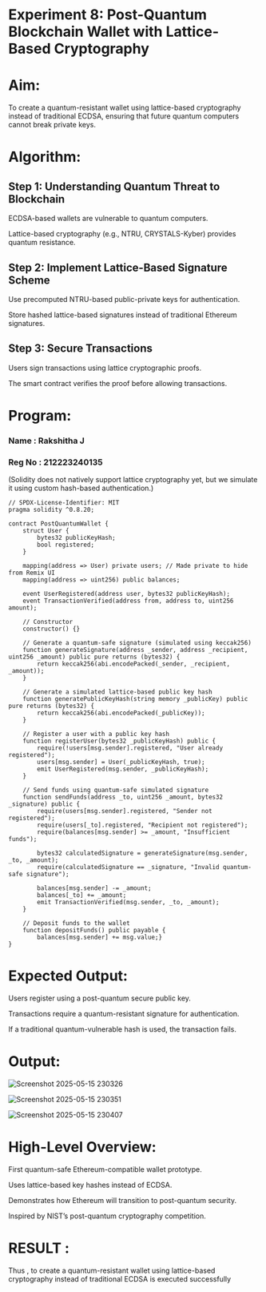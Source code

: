 # Experiment 8: Post-Quantum Blockchain Wallet with Lattice-Based Cryptography

# Aim:
To create a quantum-resistant wallet using lattice-based cryptography instead of traditional ECDSA, ensuring that future quantum computers cannot break private keys.

# Algorithm:
## Step 1: Understanding Quantum Threat to Blockchain
ECDSA-based wallets are vulnerable to quantum computers.


Lattice-based cryptography (e.g., NTRU, CRYSTALS-Kyber) provides quantum resistance.


## Step 2: Implement Lattice-Based Signature Scheme
Use precomputed NTRU-based public-private keys for authentication.


Store hashed lattice-based signatures instead of traditional Ethereum signatures.


## Step 3: Secure Transactions
Users sign transactions using lattice cryptographic proofs.


The smart contract verifies the proof before allowing transactions.



# Program:

### Name : Rakshitha J
### Reg No : 212223240135

(Solidity does not natively support lattice cryptography yet, but we simulate it using custom hash-based authentication.)
```
// SPDX-License-Identifier: MIT
pragma solidity ^0.8.20;

contract PostQuantumWallet {
    struct User {
        bytes32 publicKeyHash;
        bool registered;
    }

    mapping(address => User) private users; // Made private to hide from Remix UI
    mapping(address => uint256) public balances;

    event UserRegistered(address user, bytes32 publicKeyHash);
    event TransactionVerified(address from, address to, uint256 amount);

    // Constructor
    constructor() {}

    // Generate a quantum-safe signature (simulated using keccak256)
    function generateSignature(address _sender, address _recipient, uint256 _amount) public pure returns (bytes32) {
        return keccak256(abi.encodePacked(_sender, _recipient, _amount));
    }

    // Generate a simulated lattice-based public key hash
    function generatePublicKeyHash(string memory _publicKey) public pure returns (bytes32) {
        return keccak256(abi.encodePacked(_publicKey));
    }

    // Register a user with a public key hash
    function registerUser(bytes32 _publicKeyHash) public {
        require(!users[msg.sender].registered, "User already registered");
        users[msg.sender] = User(_publicKeyHash, true);
        emit UserRegistered(msg.sender, _publicKeyHash);
    }

    // Send funds using quantum-safe simulated signature
    function sendFunds(address _to, uint256 _amount, bytes32 _signature) public {
        require(users[msg.sender].registered, "Sender not registered");
        require(users[_to].registered, "Recipient not registered");
        require(balances[msg.sender] >= _amount, "Insufficient funds");

        bytes32 calculatedSignature = generateSignature(msg.sender, _to, _amount);
        require(calculatedSignature == _signature, "Invalid quantum-safe signature");

        balances[msg.sender] -= _amount;
        balances[_to] += _amount;
        emit TransactionVerified(msg.sender, _to, _amount);
    }

    // Deposit funds to the wallet
    function depositFunds() public payable {
        balances[msg.sender] += msg.value;}
}
```

# Expected Output:

Users register using a post-quantum secure public key.

Transactions require a quantum-resistant signature for authentication.

If a traditional quantum-vulnerable hash is used, the transaction fails.

# Output:

![Screenshot 2025-05-15 230326](https://github.com/user-attachments/assets/2a2e8059-906a-47f4-ac5c-ecdf3c04cb07)


![Screenshot 2025-05-15 230351](https://github.com/user-attachments/assets/0f4557c2-bc9e-47de-8fde-3cfa55e3714f)


![Screenshot 2025-05-15 230407](https://github.com/user-attachments/assets/8ca2df4e-a57e-4270-891a-a92dcb835f1e)


# High-Level Overview: 

First quantum-safe Ethereum-compatible wallet prototype.

Uses lattice-based key hashes instead of ECDSA.

Demonstrates how Ethereum will transition to post-quantum security.

Inspired by NIST’s post-quantum cryptography competition.

# RESULT : 
Thus , to create a quantum-resistant wallet using lattice-based cryptography instead of traditional ECDSA is executed successfully

